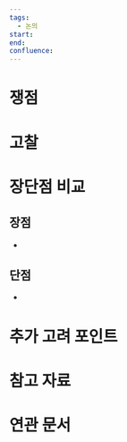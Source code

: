 ```yaml
---
tags:
  - 논의
start: 
end: 
confluence:
---
```

# 쟁점

# 고찰

# 장단점 비교
## 장점
- 
## 단점
- 
# 추가 고려 포인트

# 참고 자료

# 연관 문서
